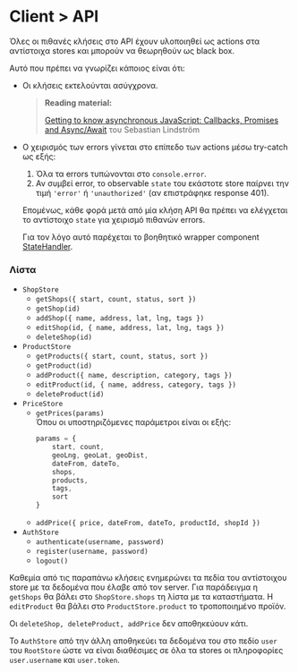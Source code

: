 # Client > API

Όλες οι πιθανές κλήσεις στο API έχουν υλοποιηθεί ως actions στα αντίστοιχα stores και μπορούν να θεωρηθούν ως black box.

Αυτό που πρέπει να γνωρίζει κάποιος είναι ότι:
* Οι κλήσεις εκτελούνται ασύγχρονα.  
  > **Reading material:**
  >
  >[Getting to know asynchronous JavaScript: Callbacks, Promises and Async/Await](https://medium.com/codebuddies/getting-to-know-asynchronous-javascript-callbacks-promises-and-async-await-17e0673281ee) του Sebastian Lindström
* Ο χειρισμός των errors γίνεται στο επίπεδο των actions μέσω try-catch ως εξής:  
  1. Όλα τα errors τυπώνονται στο `console.error`.
  2. Αν συμβεί error, το observable `state` του εκάστοτε store παίρνει την τιμή `'error'` ή `'unauthorized'` (αν επιστράφηκε response 401).

  Επομένως, κάθε φορά μετά από μία κλήση API θα πρέπει να ελέγχεται το αντίστοιχο `state` για χειρισμό πιθανών errors.

  Για τον λόγο αυτό παρέχεται το βοηθητικό wrapper component [StateHandler](statehandler.md).

### Λίστα

* `ShopStore`  
  - `getShops({ start, count, status, sort })`
  - `getShop(id)`
  - `addShop({ name, address, lat, lng, tags })`
  - `editShop(id, { name, address, lat, lng, tags })`
  - `deleteShop(id)`
* `ProductStore`
  - `getProducts({ start, count, status, sort })`
  - `getProduct(id)`
  - `addProduct({ name, description, category, tags })`
  - `editProduct(id, { name, address, category, tags })`
  - `deleteProduct(id)`
* `PriceStore`
  - `getPrices(params)`  
    Όπου οι υποστηριζόμενες παράμετροι είναι οι εξής:
    ```javascript
    params = {
        start, count,
        geoLng, geoLat, geoDist,
        dateFrom, dateTo,
        shops,
        products,
        tags,
        sort
    }
    ```
  - `addPrice({ price, dateFrom, dateTo, productId, shopId })`
* `AuthStore`
  - `authenticate(username, password)`
  - `register(username, password)`
  - `logout()`

Καθεμία από τις παραπάνω κλήσεις ενημερώνει τα πεδία του αντίστοιχου store με τα δεδομένα που έλαβε από τον server. Για παράδειγμα η `getShops` θα βάλει στο `ShopStore.shops` τη λίστα με τα καταστήματα. Η `editProduct` θα βάλει στο `ProductStore.product` το τροποποιημένο προϊόν.

Οι `deleteShop, deleteProduct, addPrice` δεν αποθηκεύουν κάτι.

Το `AuthStore` από την άλλη αποθηκεύει τα δεδομένα του στο πεδίο `user` του `RootStore` ώστε να είναι διαθέσιμες σε όλα τα stores οι πληροφορίες `user.username` και `user.token`.